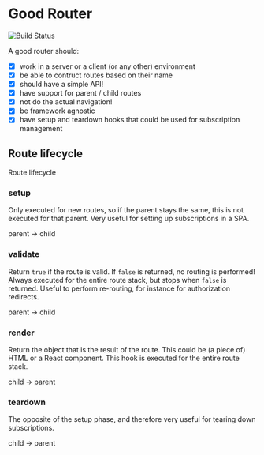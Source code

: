 # Good Router
[![Build Status](https://travis-ci.org/LuvDaSun/goodrouter.svg?branch=master)](https://travis-ci.org/LuvDaSun/goodrouter)

A good router should:

- [x] work in a server or a client (or any other) environment
- [x] be able to contruct routes based on their name
- [x] should have a simple API!
- [x] have support for parent / child routes
- [x] not do the actual navigation!
- [x] be framework agnostic
- [x] have setup and teardown hooks that could be used for subscription management

## Route lifecycle

Route lifecycle

### setup

Only executed for new routes, so if the parent stays the same, this is not executed for
that parent. Very useful for setting up subscriptions in a SPA.

parent → child

### validate

Return `true` if the route is valid. If `false` is returned, no routing is performed!
Always executed for the entire route stack, but stops when `false` is returned.
Useful to perform re-routing, for instance for authorization redirects.

parent → child

### render

Return the object that is the result of the route. This could be (a piece of) HTML or
a React component. This hook is executed for the entire route stack.

child → parent

### teardown

The opposite of the setup phase, and therefore very useful for tearing down subscriptions.

child → parent

